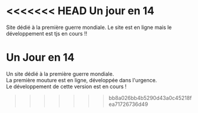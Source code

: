 <<<<<<< HEAD
Un jour en 14
=============

Site dédié à la première guerre mondiale.
Le site est en ligne mais le développement est tjs en cours !!

Un Jour en 14
========================

Un site dédié à la première guerre mondiale.<br />
La première mouture est en ligne, développée dans l'urgence. <br />
Le développement de cette version est en cours !

>>>>>>> bb8a026bb4b5290d43a0c45218fea71726736d49
